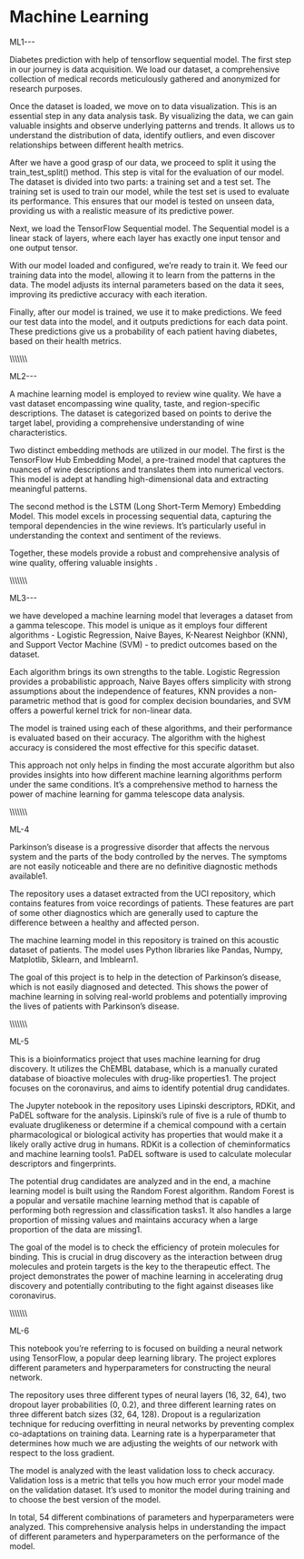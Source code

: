 # Machine Learning




ML1---

Diabetes prediction with help of tensorflow sequential model.
The first step in our journey is data acquisition. We load our dataset, a comprehensive collection of medical records meticulously gathered and anonymized for research purposes.

Once the dataset is loaded, we move on to data visualization. This is an essential step in any data analysis task. By visualizing the data, we can gain valuable insights and observe underlying patterns and trends. It allows us to understand the distribution of data, identify outliers, and even discover relationships between different health metrics. 

After we have a good grasp of our data, we proceed to split it using the train_test_split() method. This step is vital for the evaluation of our model. The dataset is divided into two parts: a training set and a test set. The training set is used to train our model, while the test set is used to evaluate its performance. This ensures that our model is tested on unseen data, providing us with a realistic measure of its predictive power.

Next, we load the TensorFlow Sequential model. The Sequential model is a linear stack of layers, where each layer has exactly one input tensor and one output tensor.

With our model loaded and configured, we’re ready to train it. We feed our training data into the model, allowing it to learn from the patterns in the data. The model adjusts its internal parameters based on the data it sees, improving its predictive accuracy with each iteration.

Finally, after our model is trained, we use it to make predictions. We feed our test data into the model, and it outputs predictions for each data point. These predictions give us a probability of each patient having diabetes, based on their health metrics.



\\\\\\\\\\\\\


ML2---

A machine learning model is employed to review wine quality. We have a vast dataset encompassing wine quality, taste, and region-specific descriptions. The dataset is categorized based on points to derive the target label, providing a comprehensive understanding of wine characteristics.

Two distinct embedding methods are utilized in our model. The first is the TensorFlow Hub Embedding Model, a pre-trained model that captures the nuances of wine descriptions and translates them into numerical vectors. This model is adept at handling high-dimensional data and extracting meaningful patterns.

The second method is the LSTM (Long Short-Term Memory) Embedding Model. This model excels in processing sequential data, capturing the temporal dependencies in the wine reviews. It’s particularly useful in understanding the context and sentiment of the reviews.

Together, these models provide a robust and comprehensive analysis of wine quality, offering valuable insights .



\\\\\\\\\\\\\



ML3---


we have developed a machine learning model that leverages a dataset from a gamma telescope. This model is unique as it employs four different algorithms - Logistic Regression, Naive Bayes, K-Nearest Neighbor (KNN), and Support Vector Machine (SVM) - to predict outcomes based on the dataset.

Each algorithm brings its own strengths to the table. Logistic Regression provides a probabilistic approach, Naive Bayes offers simplicity with strong assumptions about the independence of features, KNN provides a non-parametric method that is good for complex decision boundaries, and SVM offers a powerful kernel trick for non-linear data.

The model is trained using each of these algorithms, and their performance is evaluated based on their accuracy. The algorithm with the highest accuracy is considered the most effective for this specific dataset.

This approach not only helps in finding the most accurate algorithm but also provides insights into how different machine learning algorithms perform under the same conditions. It’s a comprehensive method to harness the power of machine learning for gamma telescope data analysis.



\\\\\\\\\\\\\\

ML-4



Parkinson’s disease is a progressive disorder that affects the nervous system and the parts of the body controlled by the nerves. The symptoms are not easily noticeable and there are no definitive diagnostic methods available1.

The repository uses a dataset extracted from the UCI repository, which contains features from voice recordings of patients. These features are part of some other diagnostics which are generally used to capture the difference between a healthy and affected person. 

The machine learning model in this repository is trained on this acoustic dataset of patients. The model uses Python libraries like Pandas, Numpy, Matplotlib, Sklearn,  and Imblearn1. 

The goal of this project is to help in the detection of Parkinson’s disease, which is not easily diagnosed and detected.  This shows the power of machine learning in solving real-world problems and potentially improving the lives of patients with Parkinson’s disease.


\\\\\\\\\\\\\

ML-5


This is a bioinformatics project that uses machine learning for drug discovery. It utilizes the ChEMBL database, which is a manually curated database of bioactive molecules with drug-like properties1. The project focuses on the coronavirus, and aims to identify potential drug candidates.

The Jupyter notebook in the repository uses Lipinski descriptors, RDKit, and PaDEL software for the analysis. Lipinski’s rule of five is a rule of thumb to evaluate druglikeness or determine if a chemical compound with a certain pharmacological or biological activity has properties that would make it a likely orally active drug in humans. RDKit is a collection of cheminformatics and machine learning tools1. PaDEL software is used to calculate molecular descriptors and fingerprints.

The potential drug candidates are analyzed and in the end, a machine learning model is built using the Random Forest algorithm. Random Forest is a popular and versatile machine learning method that is capable of performing both regression and classification tasks1. It also handles a large proportion of missing values and maintains accuracy when a large proportion of the data are missing1.

The goal of the model is to check the efficiency of protein molecules for binding. This is crucial in drug discovery as the interaction between drug molecules and protein targets is the key to the therapeutic effect. The project demonstrates the power of machine learning in accelerating drug discovery and potentially contributing to the fight against diseases like coronavirus.



\\\\\\\\\\\\\


ML-6


This notebook you’re referring to is focused on building a neural network using TensorFlow, a popular deep learning library. The project explores different parameters and hyperparameters for constructing the neural network.

The repository uses three different types of neural layers (16, 32, 64), two dropout layer probabilities (0, 0.2), and three different learning rates on three different batch sizes (32, 64, 128). Dropout is a regularization technique for reducing overfitting in neural networks by preventing complex co-adaptations on training data. Learning rate is a hyperparameter that determines how much we are adjusting the weights of our network with respect to the loss gradient.

The model is analyzed with the least validation loss to check accuracy. Validation loss is a metric that tells you how much error your model made on the validation dataset. It’s used to monitor the model during training and to choose the best version of the model.

In total, 54 different combinations of parameters and hyperparameters were analyzed. This comprehensive analysis helps in understanding the impact of different parameters and hyperparameters on the performance of the model.
